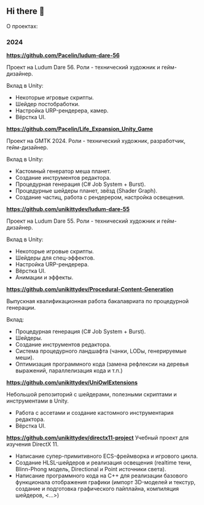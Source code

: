 ## Hi there 👋

О проектах:

### 2024
**https://github.com/Pacelin/ludum-dare-56**

Проект на Ludum Dare 56. Роли - технический художник и гейм-дизайнер.

Вклад в Unity:
- Некоторые игровые скрипты.
- Шейдер постобработки.
- Настройка URP-рендерера, камер.
- Вёрстка UI.

**https://github.com/Pacelin/Life_Expansion_Unity_Game**

Проект на GMTK 2024. Роли - технический художник, разработчик, гейм-дизайнер.

Вклад в Unity:
- Кастомный генератор меша планет.
- Создание инструментов редактора.
- Процедурная генерация (C# Job System + Burst).
- Процедурные шейдеры планет, звёзд (Shader Graph).
- Создание частиц, работа с рендерером, настройка освещения.

**https://github.com/unikittydev/ludum-dare-55**

Проект на Ludum Dare 55. Роли - технический художник и гейм-дизайнер.

Вклад в Unity:
- Некоторые игровые скрипты.
- Шейдеры для спец-эффектов.
- Настройка URP-рендерера.
- Вёрстка UI.
- Анимации и эффекты.

**https://github.com/unikittydev/Procedural-Content-Generation**

Выпускная квалификационная работа бакалавриата по процедурной генерации.

Вклад:
- Процедурная генерация (C# Job System + Burst).
- Шейдеры.
- Создание инструментов редактора.
- Система процедурного ландшафта (чанки, LODы, генерируемые меши).
- Оптимизация программного кода (замена рефлексии на деревья выражений, параллелизация кода и т.п.)

**https://github.com/unikittydev/UniOwlExtensions**

Небольшой репозиторий с шейдерами, полезными скриптами и инструментами в Unity.
- Работа с ассетами и создание кастомного инструментария редактора.
- Вёрстка UI.

**https://github.com/unikittydev/directx11-project**
Учебный проект для изучения DirectX 11.
- Написание супер-примитивного ECS-фреймворка и игрового цикла.
- Создание HLSL-шейдеров и реализация освещения (realtime тени, Blinn-Phong модель, Directional и Point источники света).
- Написание программного кода на C++ для реализации базового функционала отображения графики (импорт 3D-моделей и текстур, создание и подготовка графического пайплайна, компиляция шейдеров, <...>) 
